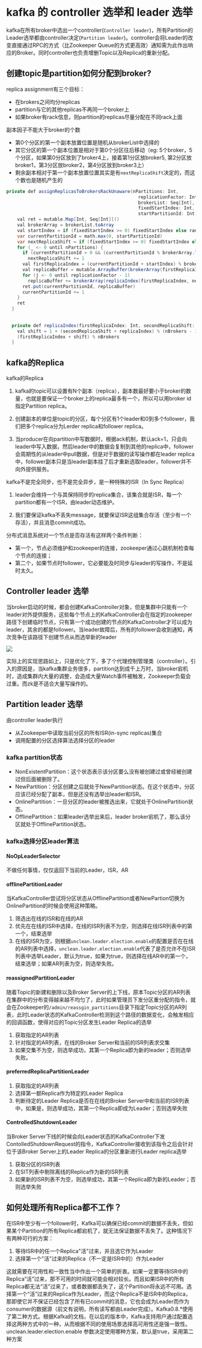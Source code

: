 # kafka 的 controller 选举和 leader 选举

kafka在所有broker中选出一个controller(`Controller leader`)，所有Partition的Leader选举都由controller决定(`Partition leader`)。controller会将Leader的改变直接通过RPC的方式（比Zookeeper Queue的方式更高效）通知需为此作出响应的Broker。同时controller也负责增删Topic以及Replica的重新分配。

## 创建topic是partition如何分配到broker?

replica assignment有三个目标：
* 在brokers之间均分replicas
* partition与它的其他replicas不再同一个broker上
* 如果broker有rack信息，则partition的replicas尽量分配在不同rack上面

副本因子不能大于broker的个数

* 第0个分区的第一个副本放置位置是随机从brokerList中选择的
* 其它分区的第一个副本位置是相对于第0个分区往后移动（eg: 5个broker，5个分区，如果第0分区放到了broker4上，接着第1分区放broker5, 第2分区放broker1，第3分区放broker2，第4分区放到broker3上）
* 剩余副本相对于第一个副本放置位置其实是有`nextReplicaShift`决定的，而这个数也是随机产生的

```java
private def assignReplicasToBrokersRackUnaware(nPartitions: Int,
                                                 replicationFactor: Int,
                                                 brokerList: Seq[Int],
                                                 fixedStartIndex: Int,
                                                 startPartitionId: Int): Map[Int, Seq[Int]] = {
    val ret = mutable.Map[Int, Seq[Int]]()
    val brokerArray = brokerList.toArray
    val startIndex = if (fixedStartIndex >= 0) fixedStartIndex else rand.nextInt(brokerArray.length)
    var currentPartitionId = math.max(0, startPartitionId)
    var nextReplicaShift = if (fixedStartIndex >= 0) fixedStartIndex else rand.nextInt(brokerArray.length)
    for (_ <- 0 until nPartitions) {
      if (currentPartitionId > 0 && (currentPartitionId % brokerArray.length == 0))
        nextReplicaShift += 1
      val firstReplicaIndex = (currentPartitionId + startIndex) % brokerArray.length
      val replicaBuffer = mutable.ArrayBuffer(brokerArray(firstReplicaIndex))
      for (j <- 0 until replicationFactor - 1)
        replicaBuffer += brokerArray(replicaIndex(firstReplicaIndex, nextReplicaShift, j, brokerArray.length))
      ret.put(currentPartitionId, replicaBuffer)
      currentPartitionId += 1
    }
    ret
  }
 
 
  private def replicaIndex(firstReplicaIndex: Int, secondReplicaShift: Int, replicaIndex: Int, nBrokers: Int): Int = {
    val shift = 1 + (secondReplicaShift + replicaIndex) % (nBrokers - 1)
    (firstReplicaIndex + shift) % nBrokers
  }
```

## kafka的Replica

kafka的Replica

1. kafka的topic可以设置有N个副本（replica），副本数最好要小于broker的数量，也就是要保证一个broker上的replica最多有一个，所以可以用broker id指定Partition replica。

2. 创建副本的单位是topic的分区，每个分区有1个leader和0到多个follower，我们把多个replica分为Lerder replica和follower replica。

3. 当producer在向partition中写数据时，根据ack机制，默认ack=1，只会向leader中写入数据，然后leader中的数据会复制到其他的replica中，follower会周期性的从leader中pull数据，但是对于数据的读写操作都在leader replica中，follower副本只是当leader副本挂了后才重新选取leader，follower并不向外提供服务。

<font colore='red'>kafka不是完全同步，也不是完全异步，是一种特殊的ISR（In Sync Replica）</font>

1. leader会维持一个与其保持同步的replica集合，该集合就是ISR，每一个partition都有一个ISR，由leader动态维护。

2. 我们要保证kafka不丢失message，就要保证ISR这组集合存活（至少有一个存活），并且消息commit成功。

分布式消息系统对一个节点是否存活有这样两个条件判断：
* 第一个，节点必须维护和zookeeper的连接，zookeeper通过心跳机制检查每个节点的连接；
* 第二个，如果节点时follower，它必要能及时同步与leader的写操作，不是延时太久。

## Controller leader 选举

当broker启动的时候，都会创建KafkaController对象，但是集群中只能有一个leader对外提供服务，这些每个节点上的KafkaController会在指定的zookeeper路径下创建临时节点，只有第一个成功创建的节点的KafkaController才可以成为leader，其余的都是follower。当leader故障后，所有的follower会收到通知，再次竞争在该路径下创建节点从而选举新的leader

![](../imgs/kafka_controller.png)

实际上的实现思路如上，只是优化了下，多了个代理控制管理类（controller）。引入的原因是，当kafka集群业务很多，partition达到成千上万时，当broker宕机时，造成集群内大量的调整，会造成大量Watch事件被触发，Zookeeper负载会过重。而zk是不适合大量写操作的。

## Partition leader 选举

由controller leader执行

* 从Zookeeper中读取当前分区的所有ISR(in-sync replicas)集合
* 调用配置的分区选择算法选择分区的leader

### kafka partition状态

* NonExistentPartition：这个状态表示该分区要么没有被创建过或曾经被创建过但后面被删除了。
* NewPartition：分区创建之后就处于NewPartition状态。在这个状态中，分区应该已经分配了副本，但是还没有选举出leader和ISR。
* OnlinePartition：一旦分区的leader被推选出来，它就处于OnlinePartition状态。
* OfflinePartition：如果leader选举出来后，leader broker宕机了，那么该分区就处于OfflinePartition状态。

### kafka选择分区leader算法

#### NoOpLeaderSelector

不做任何事情，仅仅返回下当前的Leader，ISR，AR

#### offlinePartitionLeader

当KafkaController尝试将分区状态从OfflinePartition或者NewPartion切换为OnlinePartition的时候会使用这种策略。

1. 筛选出在线的ISR和在线的AR
2. 优先在在线的ISR中选择，在线的ISR列表不为空，则选择在线ISR列表中的第一个，结束选举
3. 在线的ISR为空，则根据`unclean.leader.election.enable`的配置是否在在线的AR列表中选择，`unclean.leader.election.enable`代表了是否允许不在ISR列表中选举Leader，默认为true，如果为true，则选择在线AR中的第一个，结束选举；如果AR列表为空，则选举失败。

#### reassignedPartitionLeader

随着Topic的新建和删除以及Broker Server的上下线，原本Topic分区的AR列表在集群中的分布变得越来越不均匀了，此时如果管理员下发分区重分配的指令，就会在Zookeeper的`/admin/reassgin_partitions`目录下指定Topic分区的AR列表，此时Leader状态的KafkaController检测到这个路径的数据变化，会触发相应的回调函数，使得对应的Topic分区发生Leader Replica的选举

1. 获取指定的AR列表
2. 针对指定的AR列表，在线的Broker Server和当前的ISR列表求交集
3. 如果交集不为空，则选举成功，其第一个Replica即为新的leader；否则选举失败。

#### preferredReplicaPartitionLeader

1. 获取指定的AR列表
2. 选择第一额Replica作为特定的Leader Replica
3. 判断待定的Leader Replica是否在在线的Broker Server中和当前的ISR列表中，如果是，则选举成功，其第一个Replica即成为Leader；否则选举失败

#### ControlledShutdownLeader

当Broker Server下线的时候会向Leader状态的KafkaController下发ContolledShutdownRequest的指令，KafkaController接收到该指令之后会针对位于该Broker Server上的Leader Replica的分区重新进行Leader replica选举

1. 获取分区的ISR列表
2. 在SIT列表中剔除离线的Replica作为新的ISR列表
3. 如果新的ISR列表不为空，则选举成功，其第一个Replica即为新的Leader；否则选举失败

## 如何处理所有Replica都不工作？

在ISR中至少有一个follower时，Kafka可以确保已经commit的数据不丢失，但如果某个Partition的所有Replica都宕机了，就无法保证数据不丢失了。这种情况下有两种可行的方案：

1. 等待ISR中的任一个Replica"活"过来，并且选它作为Leader
2. 选择第一个"活"过来的Replica（不一定是ISR中的）作为Leader

这就需要在可用性和一致性当中作出一个简单的折衷。如果一定要等待ISR中的Replica“活”过来，那不可用的时间就可能会相对较长。而且如果ISR中的所有Replica都无法“活”过来了，或者数据都丢失了，这个Partition将永远不可用。选择第一个“活”过来的Replica作为Leader，而这个Replica不是ISR中的Replica，那即使它并不保证已经包含了所有已commit的消息，它也会成为Leader而作为consumer的数据源（前文有说明，所有读写都由Leader完成）。Kafka0.8.*使用了第二种方式。根据Kafka的文档，在以后的版本中，Kafka支持用户通过配置选择这两种方式中的一种，从而根据不同的使用场景选择高可用性还是强一致性。 unclean.leader.election.enable 参数决定使用哪种方案，默认是true，采用第二种方案
